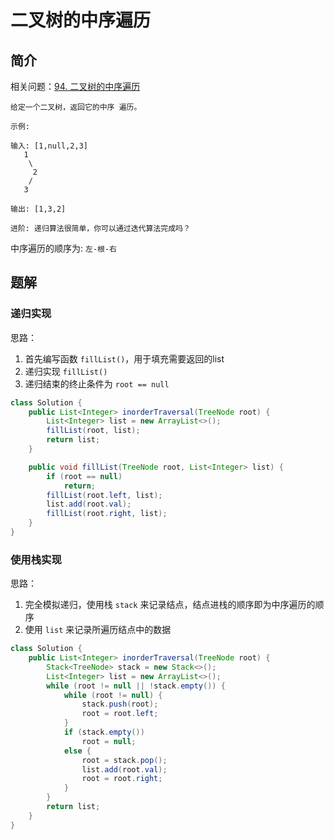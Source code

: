 # 二叉树的中序遍历

## 简介

相关问题：[94. 二叉树的中序遍历](https://leetcode-cn.com/problems/binary-tree-inorder-traversal/)



	给定一个二叉树，返回它的中序 遍历。
	
	示例:
	
	输入: [1,null,2,3]
	   1
	    \
	     2
	    /
	   3
	
	输出: [1,3,2]
	
	进阶: 递归算法很简单，你可以通过迭代算法完成吗？



中序遍历的顺序为: `左-根-右`



## 题解

### 递归实现

思路：

1. 首先编写函数 `fillList()`，用于填充需要返回的list
2. 递归实现 `fillList()`
3. 递归结束的终止条件为 `root == null`

```java
class Solution {
    public List<Integer> inorderTraversal(TreeNode root) {
        List<Integer> list = new ArrayList<>();
        fillList(root, list);
        return list;
    }

    public void fillList(TreeNode root, List<Integer> list) {
        if (root == null)
            return;
        fillList(root.left, list);
        list.add(root.val);
        fillList(root.right, list);
    }
}
```



### 使用栈实现

思路：

1. 完全模拟递归，使用栈 `stack` 来记录结点，结点进栈的顺序即为中序遍历的顺序
2. 使用 `list` 来记录所遍历结点中的数据

```java
class Solution {
    public List<Integer> inorderTraversal(TreeNode root) {
        Stack<TreeNode> stack = new Stack<>();
        List<Integer> list = new ArrayList<>();
        while (root != null || !stack.empty()) {
            while (root != null) {
                stack.push(root);
                root = root.left;
            }
            if (stack.empty())
                root = null;
            else {
                root = stack.pop();
                list.add(root.val);
                root = root.right;
            }
        }
        return list;
    }
}
```

